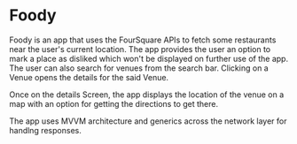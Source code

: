 # Foody

Foody is an app that uses the FourSquare APIs to fetch some restaurants near the user's current location.
The app provides the user an option to mark a place as disliked which won't be displayed on further use of the app.
The user can also search for venues from the search bar.
Clicking on a Venue opens the details for the said Venue.

Once on the details Screen, the app displays the location of the venue on a map with an option for getting the directions to get there.

The app uses MVVM architecture and generics across the network layer for handlng responses.
